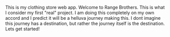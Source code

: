 This is my clothing store web app. Welcome to Range Brothers.
This is what I consider my first "real" project. I am doing this
completely on my own accord and I predict it will be a helluva
journey making this. I dont imagine this journey has a destination,
 but rather the journey itself is the destination. Lets get started!
